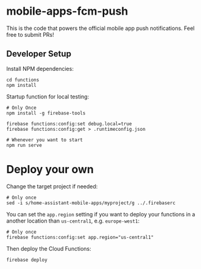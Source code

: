 # mobile-apps-fcm-push

This is the code that powers the official mobile app push notifications. Feel free to submit PRs!

## Developer Setup

Install NPM dependencies:

```
cd functions
npm install
```

Startup function for local testing:

```
# Only Once
npm install -g firebase-tools

firebase functions:config:set debug.local=true
firebase functions:config:get > .runtimeconfig.json

# Whenever you want to start
npm run serve
```

# Deploy your own

Change the target project if needed:

```
# Only once
sed -i s/home-assistant-mobile-apps/myproject/g ../.firebaserc
```

You can set the `app.region` setting if you want to deploy your functions in a another location than `us-central1`, e.g. `europe-west1`:

```
# Only once
firebase functions:config:set app.region="us-central1"
```

Then deploy the Cloud Functions:

```
firebase deploy
```
